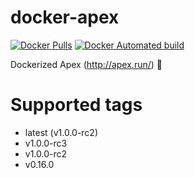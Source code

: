 # docker-apex

[![Docker Pulls](https://img.shields.io/docker/pulls/kakakakakku/apex.svg?style=for-the-badge)](https://hub.docker.com/r/kakakakakku/apex/)
[![Docker Automated build](https://img.shields.io/docker/automated/kakakakakku/apex.svg?style=for-the-badge)](https://hub.docker.com/r/kakakakakku/apex/)

Dockerized Apex (http://apex.run/) 🐳

# Supported tags

- latest (v1.0.0-rc2)
- v1.0.0-rc3
- v1.0.0-rc2
- v0.16.0
